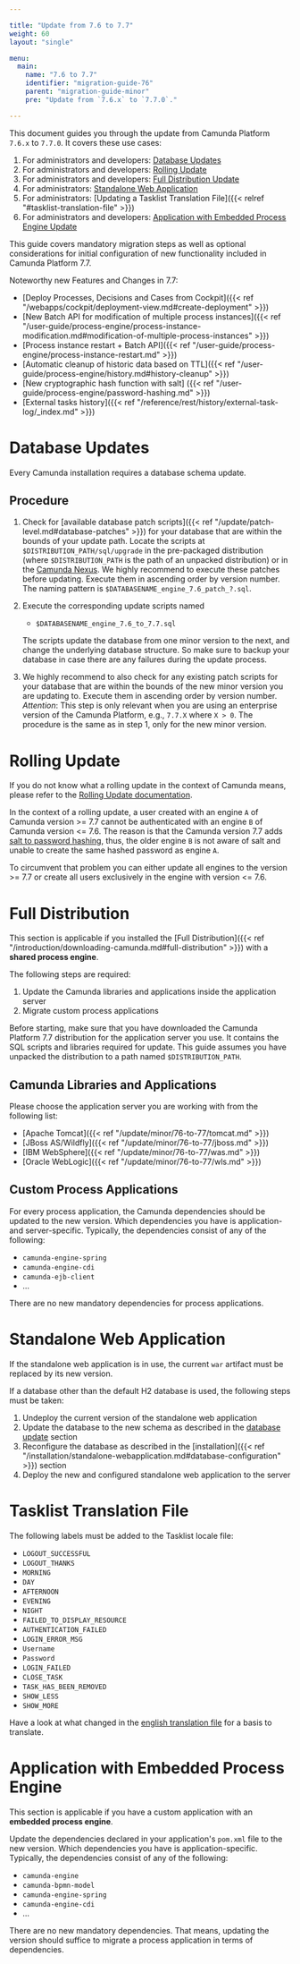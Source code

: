 ```yaml
---

title: "Update from 7.6 to 7.7"
weight: 60
layout: "single"

menu:
  main:
    name: "7.6 to 7.7"
    identifier: "migration-guide-76"
    parent: "migration-guide-minor"
    pre: "Update from `7.6.x` to `7.7.0`."

---
```


This document guides you through the update from Camunda Platform `7.6.x` to `7.7.0`. It covers these use cases:

1. For administrators and developers: [Database Updates](#database-updates)
2. For administrators and developers: [Rolling Update](#rolling-update)
3. For administrators and developers: [Full Distribution Update](#full-distribution)
4. For administrators: [Standalone Web Application](#standalone-web-application)
4. For administrators: [Updating a Tasklist Translation File]({{< relref "#tasklist-translation-file" >}})
5. For administrators and developers: [Application with Embedded Process Engine Update](#application-with-embedded-process-engine)


This guide covers mandatory migration steps as well as optional considerations for initial configuration of new functionality included in Camunda Platform 7.7.

Noteworthy new Features and Changes in 7.7:

* [Deploy Processes, Decisions and Cases from Cockpit]({{< ref "/webapps/cockpit/deployment-view.md#create-deployment" >}})
* [New Batch API for modification of multiple process instances]({{< ref "/user-guide/process-engine/process-instance-modification.md#modification-of-multiple-process-instances" >}})
* [Process instance restart + Batch API]({{< ref "/user-guide/process-engine/process-instance-restart.md" >}})
* [Automatic cleanup of historic data based on TTL]({{< ref "/user-guide/process-engine/history.md#history-cleanup" >}})
* [New cryptographic hash function with salt] ({{< ref "/user-guide/process-engine/password-hashing.md" >}})
* [External tasks history]({{< ref "/reference/rest/history/external-task-log/_index.md" >}})

# Database Updates

Every Camunda installation requires a database schema update.

## Procedure

1. Check for [available database patch scripts]({{< ref "/update/patch-level.md#database-patches" >}}) for your database that are within the bounds of your update path.
 Locate the scripts at `$DISTRIBUTION_PATH/sql/upgrade` in the pre-packaged distribution (where `$DISTRIBUTION_PATH` is the path of an unpacked distribution) or in the [Camunda Nexus](https://artifacts.camunda.com/artifactory/camunda-bpm/org/camunda/bpm/distro/camunda-sql-scripts/).
 We highly recommend to execute these patches before updating. Execute them in ascending order by version number.
 The naming pattern is `$DATABASENAME_engine_7.6_patch_?.sql`.

2. Execute the corresponding update scripts named

    * `$DATABASENAME_engine_7.6_to_7.7.sql`

    The scripts update the database from one minor version to the next, and change the underlying database structure. So make sure to backup your database in case there are any failures during the update process.

3. We highly recommend to also check for any existing patch scripts for your database that are within the bounds of the new minor version you are updating to. Execute them in ascending order by version number. _Attention_: This step is only relevant when you are using an enterprise version of the Camunda Platform, e.g., `7.7.X` where `X > 0`. The procedure is the same as in step 1, only for the new minor version.


# Rolling Update

If you do not know what a rolling update in the context of Camunda means, please refer to the [Rolling Update documentation](../../rolling-update/).

In the context of a rolling update, a user created with an engine `A` of Camunda version >= 7.7 cannot be authenticated with an engine `B` of Camunda version <= 7.6. The reason is that the Camunda version 7.7 adds [salt to password hashing](../../../user-guide/process-engine/password-hashing/), thus, the older engine `B` is not aware of salt and unable to create the same hashed password as engine `A`.

To circumvent that problem you can either update all engines to the version >= 7.7 or create all users exclusively in the engine with version <= 7.6.

# Full Distribution

This section is applicable if you installed the [Full Distribution]({{< ref "/introduction/downloading-camunda.md#full-distribution" >}}) with a **shared process engine**.

The following steps are required:

1. Update the Camunda libraries and applications inside the application server
2. Migrate custom process applications

Before starting, make sure that you have downloaded the Camunda Platform 7.7 distribution for the application server you use. It contains the SQL scripts and libraries required for update. This guide assumes you have unpacked the distribution to a path named `$DISTRIBUTION_PATH`.


## Camunda Libraries and Applications

Please choose the application server you are working with from the following list:

* [Apache Tomcat]({{< ref "/update/minor/76-to-77/tomcat.md" >}})
* [JBoss AS/Wildfly]({{< ref "/update/minor/76-to-77/jboss.md" >}})
* [IBM WebSphere]({{< ref "/update/minor/76-to-77/was.md" >}})
* [Oracle WebLogic]({{< ref "/update/minor/76-to-77/wls.md" >}})

## Custom Process Applications

For every process application, the Camunda dependencies should be updated to the new version. Which dependencies you have is application- and server-specific. Typically, the dependencies consist of any of the following:

* `camunda-engine-spring`
* `camunda-engine-cdi`
* `camunda-ejb-client`
* ...

There are no new mandatory dependencies for process applications.

# Standalone Web Application

If the standalone web application is in use, the current `war` artifact must be replaced by its new version.

If a database other than the default H2 database is used, the following steps must be taken:

1. Undeploy the current version of the standalone web application
2. Update the database to the new schema as described in the [database update](#database-updates) section
3. Reconfigure the database as described in the [installation]({{< ref "/installation/standalone-webapplication.md#database-configuration" >}})
   section
4. Deploy the new and configured standalone web application to the server

# Tasklist Translation File

The following labels must be added to the Tasklist locale file:

* `LOGOUT_SUCCESSFUL`
* `LOGOUT_THANKS`
* `MORNING`
* `DAY`
* `AFTERNOON`
* `EVENING`
* `NIGHT`
* `FAILED_TO_DISPLAY_RESOURCE`
* `AUTHENTICATION_FAILED`
* `LOGIN_ERROR_MSG`
* `Username`
* `Password`
* `LOGIN_FAILED`
* `CLOSE_TASK`
* `TASK_HAS_BEEN_REMOVED`
* `SHOW_LESS`
* `SHOW_MORE`

Have a look at what changed in the [english translation file](https://github.com/camunda/camunda-tasklist-translations/commit/43a649eddc65e68b825454be8ee6418921d91e5d) for a basis to translate.

# Application with Embedded Process Engine

This section is applicable if you have a custom application with an **embedded process engine**.

Update the dependencies declared in your application's `pom.xml` file to the new version. Which dependencies you have is application-specific. Typically, the dependencies consist of any of the following:

* `camunda-engine`
* `camunda-bpmn-model`
* `camunda-engine-spring`
* `camunda-engine-cdi`
* ...

There are no new mandatory dependencies. That means, updating the version should suffice to migrate a process application in terms of dependencies.
